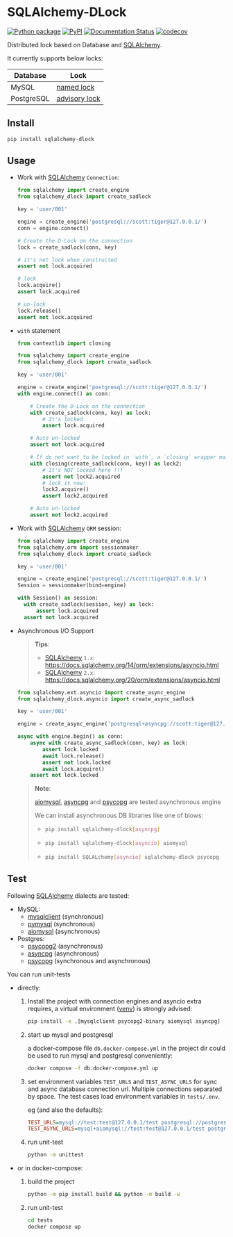# SQLAlchemy-DLock

[![Python package](https://github.com/tanbro/sqlalchemy-dlock/actions/workflows/python-package.yml/badge.svg)](https://github.com/tanbro/sqlalchemy-dlock/actions/workflows/python-package.yml)
[![PyPI](https://img.shields.io/pypi/v/sqlalchemy-dlock)](https://pypi.org/project/sqlalchemy-dlock/)
[![Documentation Status](https://readthedocs.org/projects/sqlalchemy-dlock/badge/?version=latest)](https://sqlalchemy-dlock.readthedocs.io/en/latest/?badge=latest)
[![codecov](https://codecov.io/gh/tanbro/sqlalchemy-dlock/branch/main/graph/badge.svg?token=GfcDT1ckFX)](https://codecov.io/gh/tanbro/sqlalchemy-dlock)

Distributed lock based on Database and [SQLAlchemy][].

It currently supports below locks:

 Database  |                                             Lock
---------- | ---------------------------------------------------------------------------------------------
MySQL      | [named lock](https://dev.mysql.com/doc/refman/8.0/en/locking-functions.html)
PostgreSQL | [advisory lock](https://www.postgresql.org/docs/current/explicit-locking.html#ADVISORY-LOCKS)

## Install

```bash
pip install sqlalchemy-dlock
```

## Usage

- Work with [SQLAlchemy][] `Connection`:

  ```python
  from sqlalchemy import create_engine
  from sqlalchemy_dlock import create_sadlock

  key = 'user/001'

  engine = create_engine('postgresql://scott:tiger@127.0.0.1/')
  conn = engine.connect()

  # Create the D-Lock on the connection
  lock = create_sadlock(conn, key)

  # it's not lock when constructed
  assert not lock.acquired

  # lock
  lock.acquire()
  assert lock.acquired

  # un-lock
  lock.release()
  assert not lock.acquired
  ```

- `with` statement

  ```python
  from contextlib import closing

  from sqlalchemy import create_engine
  from sqlalchemy_dlock import create_sadlock

  key = 'user/001'

  engine = create_engine('postgresql://scott:tiger@127.0.0.1/')
  with engine.connect() as conn:

      # Create the D-Lock on the connection
      with create_sadlock(conn, key) as lock:
          # It's locked
          assert lock.acquired

      # Auto un-locked
      assert not lock.acquired

      # If do not want to be locked in `with`, a `closing` wrapper may help
      with closing(create_sadlock(conn, key)) as lock2:
          # It's NOT locked here !!!
          assert not lock2.acquired
          # lock it now:
          lock2.acquire()
          assert lock2.acquired

      # Auto un-locked
      assert not lock2.acquired
  ```

- Work with [SQLAlchemy][] `ORM` session:

  ```python
  from sqlalchemy import create_engine
  from sqlalchemy.orm import sessionmaker
  from sqlalchemy_dlock import create_sadlock

  key = 'user/001'

  engine = create_engine('postgresql://scott:tiger@127.0.0.1/')
  Session = sessionmaker(bind=engine)

  with Session() as session:
    with create_sadlock(session, key) as lock:
        assert lock.acquired
    assert not lock.acquired
  ```

- Asynchronous I/O Support

  > **Tips**:
  >
  > - [SQLAlchemy][] `1.x`: <https://docs.sqlalchemy.org/14/orm/extensions/asyncio.html>
  > - [SQLAlchemy][] `2.x`: <https://docs.sqlalchemy.org/20/orm/extensions/asyncio.html>

  ```python
  from sqlalchemy.ext.asyncio import create_async_engine
  from sqlalchemy_dlock.asyncio import create_async_sadlock

  key = 'user/001'

  engine = create_async_engine('postgresql+asyncpg://scott:tiger@127.0.0.1/')

  async with engine.begin() as conn:
      async with create_async_sadlock(conn, key) as lock:
          assert lock.locked
          await lock.release()
          assert not lock.locked
          await lock.acquire()
      assert not lock.locked
  ```

  > **Note**:
  >
  > [aiomysql][], [asyncpg][] and [psycopg][] are tested asynchronous engine
  >
  > We can install asynchronous DB libraries like one of blows:
  >
  > - ```bash
  >   pip install sqlalchemy-dlock[asyncpg]
  >   ```
  >
  > - ```bash
  >   pip install sqlalchemy-dlock[asyncio] aiomysql
  >   ```
  >
  > - ```bash
  >   pip install SQLALchemy[asyncio] sqlalchemy-dlock psycopg
  >   ```

## Test

Following [SQLAlchemy][] dialects are tested:

- MySQL:
  - [mysqlclient][] (synchronous)
  - [pymysql][] (synchronous)
  - [aiomysql][] (asynchronous)
- Postgres:
  - [psycopg2][] (asynchronous)
  - [asyncpg][] (asynchronous)
  - [psycopg][] (synchronous and asynchronous)

You can run unit-tests

- directly:

  1. Install the project with connection engines and asyncio extra requires, a virtual environment ([venv][]) is strongly advised:

     ```bash
     pip install -e .[mysqlclient psycopg2-binary aiomysql asyncpg]
     ```

  1. start up mysql and postgresql

     a docker-compose file `db.docker-compose.yml` in the project dir could be used to run mysql and postgresql conveniently:

     ```bash
     docker compose -f db.docker-compose.yml up
     ```

  1. set environment variables `TEST_URLS` and `TEST_ASYNC_URLS` for sync and async database connection url.
     Multiple connections separated by space.
     The test cases load environment variables in `tests/.env`.

     eg (and also the defaults):

     ```ini
     TEST_URLS=mysql://test:test@127.0.0.1/test postgresql://postgres:test@127.0.0.1/
     TEST_ASYNC_URLS=mysql+aiomysql://test:test@127.0.0.1/test postgresql+asyncpg://postgres:test@127.0.0.1/
     ```

  1. run unit-test

     ```bash
     python -m unittest
     ```

- or in docker-compose:

  1. build the project

     ```bash
     python -m pip install build && python -m build -w
     ```

  1. run unit-test

     ```bash
     cd tests
     docker compose up
     ```

[SQLAlchemy]: https://www.sqlalchemy.org/ "The Python SQL Toolkit and Object Relational Mapper"
[venv]: https://docs.python.org/library/venv.html "The venv module supports creating lightweight “virtual environments”, each with their own independent set of Python packages installed in their site directories. "
[mysqlclient]: https://pypi.org/project/mysqlclient/ "Python interface to MySQL"
[psycopg2]: https://pypi.org/project/psycopg2/ "PostgreSQL database adapter for Python"
[psycopg]: https://pypi.org/project/psycopg/ "Psycopg 3 is a modern implementation of a PostgreSQL adapter for Python."
[aiomysql]: https://pypi.org/project/aiomysql/ "aiomysql is a “driver” for accessing a MySQL database from the asyncio (PEP-3156/tulip) framework."
[asyncpg]: https://pypi.org/project/asyncpg/ "asyncpg is a database interface library designed specifically for PostgreSQL and Python/asyncio. "
[pymysql]: https://pypi.org/project/pymysql/ "Pure Python MySQL Driver"
